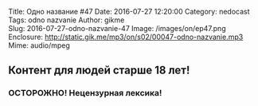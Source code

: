 Title: Одно название #47
Date: 2016-07-27 12:20:00
Category: nedocast  
Tags: odno nazvanie
Author: gikme  
Slug: 2016-07-27-odno-nazvanie-47
Image: /images/on/ep47.png
Enclosure: http://static.gik.me/mp3/on/s02/00047-odno-nazvanie.mp3  
Mime: audio/mpeg

## Контент для людей старше 18 лет!

### ОСТОРОЖНО! Нецензурная лексика!
